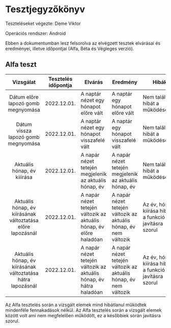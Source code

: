 # Tesztjegyzőkönyv

Teszteléseket végezte: Deme Viktor

Operációs rendszer: Android

Ebben a dokumentumban lesz felsorolva az elvégzett tesztek elvárásai és eredményei, illetve időpontjai (Alfa, Béta és Végleges verzió).

## Alfa teszt

| Vizsgálat | Tesztelés időpontja | Elvárás | Eredmény | Hibák |
| :---: | --- | --- | --- | --- |
| Dátum előre lapozó gomb megnyomása | 2022.12.01. | A naptár nézet egy hónapot előre vált | A naptár egy hónapot előre vált | Nem találtam hibát a működésében |
| Dátum vissza lapozó gomb megnyomása | 2022.12.01. | A naptár nézet egy hónapot visszafelé vált | A naptár egy hónapot visszafelé vált | Nem találtam hibát a működésében |
| Aktuális hónap, év kiíírása | 2022.12.01. | A napár nézet tetején megjelenik az aktuális hónap, év | A napár nézet tetején megjelenik az aktuális hónap, év | Nem találtam hibát a működésében |
| Aktuális hónap, év kiírásának változtatása előre lapozásnál | 2022.12.01. | A napár nézet tetején változik az aktuális hónap, év előre haladóan | A napár nézet tetején változik az aktuális hónap, év nem változik | Az év, hónap kiírása hibás, a funkció javításra szorul |
| Aktuális hónap, év kiírásának változtatása hátra lapozásnál | 2022.12.01. | A napár nézet tetején változik az aktuális hónap, év hátra haladóan | A napár nézet tetején változik az aktuális hónap, év nem változik | Az év, hónap kiírása hibás, a funkció javításra szorul |

Az Alfa tesztelés során a vizsgált elemek mind hibátlanul működtek mindenféle fennakadások nélkül.
Az Alfa tesztelés során a vizsgált elemek között volt ami nem megfelelően működött, ez a későbbiek során javításra szorul.
